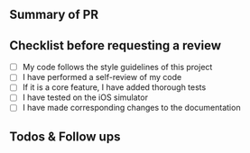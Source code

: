## Summary of PR

## Checklist before requesting a review
- [ ] My code follows the style guidelines of this project
- [ ] I have performed a self-review of my code
- [ ] If it is a core feature, I have added thorough tests
- [ ] I have tested on the iOS simulator
- [ ] I have made corresponding changes to the documentation

## Todos & Follow ups
